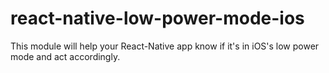# react-native-low-power-mode-ios
This module will help your React-Native app know if it's in iOS's low power mode and act accordingly.
